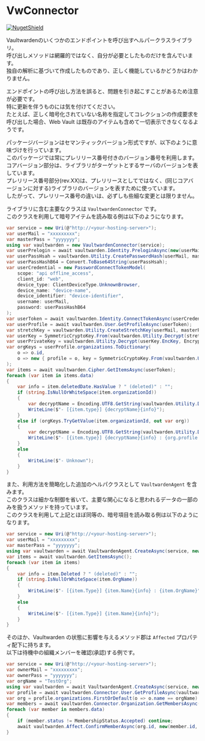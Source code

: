 # VwConnector

[![NugetShield]][NugetPackage]

[NugetPackage]: https://www.nuget.org/packages/VwConnector
[NugetShield]: https://img.shields.io/nuget/v/VwConnector

Vaultwardenのいくつかのエンドポイントを呼び出すヘルパークラスライブラリ。  
呼び出しメソッドは網羅的ではなく、自分が必要としたものだけを含んでいます。  
独自の解析に基づいて作成したものであり、正しく機能しているかどうかはわかりません。  

エンドポイントの呼び出し方法を誤ると、問題を引き起こすことがあるため注意が必要です。  
特に更新を伴うものには気を付けてください。  
たとえば、正しく暗号化されていない名称を指定してコレクションの作成要求を呼び出した場合、Web Vault は既存のアイテムも含めて一切表示できなくなるようです。  

パッケージバージョンはセマンティックバージョン形式ですが、以下のように意味づけを行っています。  
このパッケージでは常にプレリリース番号付きのバージョン番号を利用します。  
コアバージョン部分は、ライブラリがターゲットとするサーバのバージョンを表しています。  
プレリリース番号部分(rev.XX)は、プレリリースとしてではなく、(同じコアバージョンに対する)ライブラリのバージョンを表すために使っています。  
したがって、プレリリース番号の違いは、必ずしも些細な変更とは限りません。  


ライブラリに含む主要なクラスは `VaultwardenConnector` です。  
このクラスを利用して暗号アイテムを読み取る例は以下のようになります。  

```csharp
var service = new Uri(@"http://<your-hosting-server>");
var userMail = "xxxxxxxxx";
var masterPass = "yyyyyyy";
using var vaultwarden = new VaultwardenConnector(service);
var userPrelogin = await vaultwarden.Identity.PreloginAsync(new(userMail));
var userPassHsah = vaultwarden.Utility.CreatePasswordHash(userMail, masterPass, userPrelogin);
var userPassHashB64 = Convert.ToBase64String(userPassHsah);
var userCredential = new PasswordConnectTokenModel(
    scope: "api offline_access",
    client_id: "web",
    device_type: ClientDeviceType.UnknownBrowser,
    device_name: "device-name",
    device_identifier: "device-identifier",
    username: userMail,
    password: userPassHashB64
);
var userToken = await vaultwarden.Identity.ConnectTokenAsync(userCredential);
var userProfile = await vaultwarden.User.GetProfileAsync(userToken);
var stretchKey = vaultwarden.Utility.CreateStretchKey(userMail, masterPass, userToken.ToKdfConfig());
var userKey = SymmetricCryptoKey.From(vaultwarden.Utility.Decrypt(stretchKey.EncKey, EncryptedData.Parse(userProfile.key)));
var userPrivateKey = vaultwarden.Utility.Decrypt(userKey.EncKey, EncryptedData.Parse(userProfile.privateKey));
var orgKeys = userProfile.organizations.ToDictionary(
    o => o.id,
    o => new { profile = o, key = SymmetricCryptoKey.From(vaultwarden.Utility.Decrypt(userPrivateKey, EncryptedData.Parse(o.key))), }
);
var items = await vaultwarden.Cipher.GetItemsAsync(userToken);
foreach (var item in items.data)
{
    var info = item.deletedDate.HasValue ? " (deleted)" : "";
    if (string.IsNullOrWhiteSpace(item.organizationId))
    {
        var decryptName = Encoding.UTF8.GetString(vaultwarden.Utility.Decrypt(userKey.EncKey, EncryptedData.Parse(item.name)));
        WriteLine($"- [{item.type}] {decryptName}{info}");
    }
    else if (orgKeys.TryGetValue(item.organizationId, out var org))
    {
        var decryptName = Encoding.UTF8.GetString(vaultwarden.Utility.Decrypt(org.key.EncKey, EncryptedData.Parse(item.name)));
        WriteLine($"- [{item.type}] {decryptName}{info} : {org.profile.name}");
    }
    else
    {
        WriteLine($"- Unknown");
    }
}
```

また、利用方法を簡略化した追加のヘルパクラスとして `VaultwardenAgent` を含みます。  
このクラスは細かな制御を省いて、主要な関心になると思われるデータの一部のみを扱うメソッドを持っています。  
このクラスを利用して上記とほぼ同等の、暗号項目を読み取る例は以下のようになります。  

```csharp
var service = new Uri(@"http://<your-hosting-server>");
var userMail = "xxxxxxxxx";
var masterPass = "yyyyyyy";
using var vaultwarden = await VaultwardenAgent.CreateAsync(service, new(userMail, masterPass));
var items = await vaultwarden.GetItemsAsync();
foreach (var item in items)
{
    var info = item.Deleted ? " (deleted)" : "";
    if (string.IsNullOrWhiteSpace(item.OrgName))
    {
        WriteLine($"- [{item.Type}] {item.Name}{info} : {item.OrgName}");
    }
    else
    {
        WriteLine($"- [{item.Type}] {item.Name}{info}");
    }
}
```

そのほか、Vaultwarden の状態に影響を与えるメソッド郡は `Affected` プロパティ配下に持ちます。  
以下は待機中の組織メンバーを確認(承認)する例です。  

```csharp
var service = new Uri(@"http://<your-hosting-server>");
var ownerMail = "xxxxxxxxx";
var ownerPass = "yyyyyyy";
var orgName = "TestOrg";
using var vaultwarden = await VaultwardenAgent.CreateAsync(service, new(ownerMail, ownerPass));
var profile = await vaultwarden.Connector.User.GetProfileAsync(vaultwarden.Token);
var org = profile.organizations.FirstOrDefault(o => o.name == orgName) ?? throw new Exception("Org not found");
var members = await vaultwarden.Connector.Organization.GetMembersAsync(vaultwarden.Token, org.id);
foreach (var member in members.data)
{
    if (member.status != MembershipStatus.Accepted) continue;
    await vaultwarden.Affect.ConfirmMemberAsync(org.id, new(member.id, member.userId));
}
```
